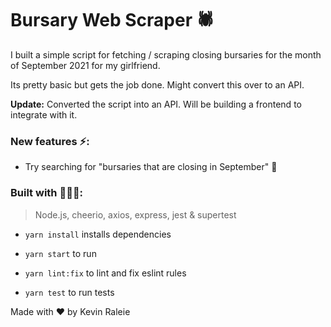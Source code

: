 # Bursary Web Scraper 🕷

I built a simple script for fetching / scraping closing bursaries for the month of September 2021 for my girlfriend.

Its pretty basic but gets the job done. Might convert this over to an API.

<b>Update:</b>
Converted the script into an API. Will be building a frontend to integrate with it.

### New features ⚡️:
- Try searching for "bursaries that are closing in September" 🤫

### Built with 🧑🏽‍💻:

> Node.js, cheerio, axios, express, jest & supertest

- ```yarn install``` installs dependencies

- ```yarn start``` to run

- ```yarn lint:fix``` to lint and fix eslint rules

- ```yarn test``` to run tests

Made with ❤️ by Kevin Raleie

